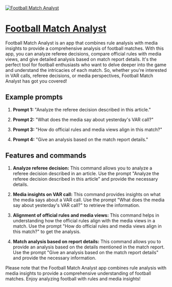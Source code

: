 [![Football Match Analyst](https://files.oaiusercontent.com/file-pSoF9iQoSUYPAd3ohOJgL8EP?se=2123-10-17T11%3A05%3A08Z&sp=r&sv=2021-08-06&sr=b&rscc=max-age%3D31536000%2C%20immutable&rscd=attachment%3B%20filename%3D90c4198f-a689-4f6f-ac79-20c50f58895f.png&sig=GI7mtgTCSqEkpP3KAlqOCq/GO6dGvAZ1o2MowbBHkPM%3D)](https://chat.openai.com/g/g-2moDp67g5-football-match-analyst)

# [Football Match Analyst](https://chat.openai.com/g/g-2moDp67g5-football-match-analyst)

Football Match Analyst is an app that combines rule analysis with media insights to provide a comprehensive analysis of football matches. With this app, you can analyze referee decisions, compare official rules with media views, and give detailed analysis based on match report details. It's the perfect tool for football enthusiasts who want to delve deeper into the game and understand the intricacies of each match. So, whether you're interested in VAR calls, referee decisions, or media perspectives, Football Match Analyst has got you covered!

## Example prompts

1. **Prompt 1:** "Analyze the referee decision described in this article."

2. **Prompt 2:** "What does the media say about yesterday's VAR call?"

3. **Prompt 3:** "How do official rules and media views align in this match?"

4. **Prompt 4:** "Give an analysis based on the match report details."

## Features and commands

1. **Analyze referee decision:** This command allows you to analyze a referee decision described in an article. Use the prompt "Analyze the referee decision described in this article" and provide the necessary details.

2. **Media insights on VAR call:** This command provides insights on what the media says about a VAR call. Use the prompt "What does the media say about yesterday's VAR call?" to retrieve the information.

3. **Alignment of official rules and media views:** This command helps in understanding how the official rules align with the media views in a match. Use the prompt "How do official rules and media views align in this match?" to get the analysis.

4. **Match analysis based on report details:** This command allows you to provide an analysis based on the details mentioned in the match report. Use the prompt "Give an analysis based on the match report details" and provide the necessary information.

Please note that the Football Match Analyst app combines rule analysis with media insights to provide a comprehensive understanding of football matches. Enjoy analyzing football with rules and media insights!
